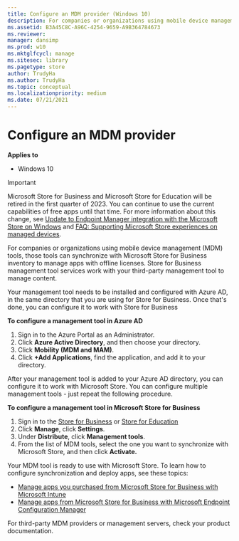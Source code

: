 ```yaml
---
title: Configure an MDM provider (Windows 10)
description: For companies or organizations using mobile device management (MDM) tools, those tools can synchronize with Microsoft Store for Business inventory to manage apps with offline licenses.
ms.assetid: B3A45C8C-A96C-4254-9659-A9B364784673
ms.reviewer: 
manager: dansimp
ms.prod: w10
ms.mktglfcycl: manage
ms.sitesec: library
ms.pagetype: store
author: TrudyHa
ms.author: TrudyHa
ms.topic: conceptual
ms.localizationpriority: medium
ms.date: 07/21/2021
---
```


# Configure an MDM provider

**Applies to**

-   Windows 10

> [!IMPORTANT]
> Microsoft Store for Business and Microsoft Store for Education will be retired in the first quarter of 2023. You can continue to use the current capabilities of free apps until that time. For more information about this change, see [Update to Endpoint Manager integration with the Microsoft Store on Windows](https://techcommunity.microsoft.com/t5/windows-it-pro-blog/update-to-endpoint-manager-integration-with-the-microsoft-store/ba-p/3585077) and [FAQ: Supporting Microsoft Store experiences on managed devices](https://techcommunity.microsoft.com/t5/windows-management/faq-supporting-microsoft-store-experiences-on-managed-devices/m-p/3585286).

For companies or organizations using mobile device management (MDM) tools, those tools can synchronize with Microsoft Store for Business inventory to manage apps with offline licenses. Store for Business management tool services work with your third-party management tool to manage content.

Your management tool needs to be installed and configured with Azure AD, in the same directory that you are using for Store for Business. Once that's done, you can configure it to work with Store for Business

**To configure a management tool in Azure AD**

1. Sign in to the Azure Portal as an Administrator.
2. Click **Azure Active Directory**, and then choose your directory.
4. Click **Mobility (MDM and MAM)**.  
3. Click **+Add Applications**, find the application, and add it to your directory.

After your management tool is added to your Azure AD directory, you can configure it to work with Microsoft Store. You can configure multiple management tools - just repeat the following procedure.

**To configure a management tool in Microsoft Store for Business**

1. Sign in to the [Store for Business](https://businessstore.microsoft.com) or [Store for Education](https://educationstore.microsoft.com)
2. Click **Manage**, click **Settings**.
3. Under **Distribute**, click **Management tools**.
3. From the list of MDM tools, select the one you want to synchronize with Microsoft Store, and then click **Activate.**

Your MDM tool is ready to use with Microsoft Store. To learn how to configure synchronization and deploy apps, see these topics:
- [Manage apps you purchased from Microsoft Store for Business with Microsoft Intune](/intune-classic/deploy-use/manage-apps-you-purchased-from-the-windows-store-for-business-with-microsoft-intune)
- [Manage apps from Microsoft Store for Business with Microsoft Endpoint Configuration Manager](/configmgr/apps/deploy-use/manage-apps-from-the-windows-store-for-business)

For third-party MDM providers or management servers, check your product documentation.